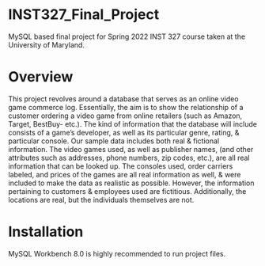 # INST327_Final_Project
MySQL based final project for Spring 2022 INST 327 course taken at the University of Maryland.
# Overview
This project revolves around a database that serves as an online video game commerce log. Essentially, the aim is to show the relationship of a customer ordering a video game from online retailers (such as Amazon, Target, BestBuy- etc.). The kind of information that the database will include consists of a game’s developer, as well as its particular genre, rating, & particular console. Our sample data includes both real & fictional information. The video games used, as well as publisher names, (and other attributes such as addresses, phone numbers, zip codes, etc.), are all real information that can be looked up. The consoles used, order carriers labeled, and prices of the games are all real information as well, & were included to make the data as realistic as possible. However, the information pertaining to customers & employees used are fictitious. Additionally, the locations are real, but the individuals themselves are not.
# Installation
MySQL Workbench 8.0 is highly recommended to run project files.
